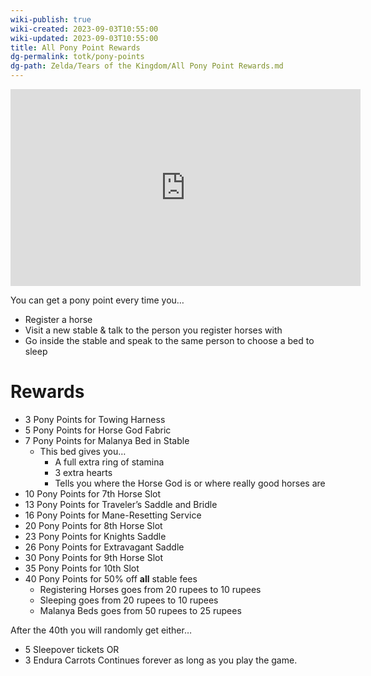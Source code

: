 ```yaml
---
wiki-publish: true
wiki-created: 2023-09-03T10:55:00
wiki-updated: 2023-09-03T10:55:00
title: All Pony Point Rewards
dg-permalink: totk/pony-points
dg-path: Zelda/Tears of the Kingdom/All Pony Point Rewards.md
---
```

<iframe width="560" height="315" src="https://www.youtube.com/embed/A0gb2sbH4r8" title="YouTube video player" frameborder="0" allow="accelerometer; autoplay; clipboard-write; encrypted-media; gyroscope; picture-in-picture; web-share" allowfullscreen></iframe>

You can get a pony point every time you…
- Register a horse
- Visit a new stable & talk to the person you register horses with
- Go inside the stable and speak to the same person to choose a bed to sleep

# Rewards
- 3 Pony Points for Towing Harness
- 5 Pony Points for Horse God Fabric
- 7 Pony Points for Malanya Bed in Stable
    - This bed gives you…
        - A full extra ring of stamina
        - 3 extra hearts
        - Tells you where the Horse God is or where really good horses are
- 10 Pony Points for 7th Horse Slot
- 13 Pony Points for Traveler’s Saddle and Bridle
- 16 Pony Points for Mane-Resetting Service
- 20 Pony Points for 8th Horse Slot
- 23 Pony Points for Knights Saddle
- 26 Pony Points for Extravagant Saddle
- 30 Pony Points for 9th Horse Slot
- 35 Pony Points for 10th Slot
- 40 Pony Points for 50% off **all** stable fees
    - Registering Horses goes from 20 rupees to 10 rupees
    - Sleeping goes from 20 rupees to 10 rupees
    - Malanya Beds goes from 50 rupees to 25 rupees

After the 40th you will randomly get either…
- 5 Sleepover tickets
OR
- 3 Endura Carrots
Continues forever as long as you play the game.
